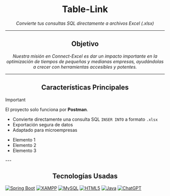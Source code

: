 <h1 align="center">Table-Link</h1>
<p align="center"><em>Convierte tus consultas SQL directamente a archivos Excel (.xlsx)</em></p>

---

<h2 align="center">Objetivo</h2>
<p align="center"><em>Nuestra misión en Connect-Excel es dar un impacto importante en la optimización de tiempos de pequeñas y medianas empresas, ayudándolas a crecer con herramientas accesibles y potentes.</em></p>

---

<h2 align="center">Características Principales</h2>

> [!IMPORTANT]
> El proyecto solo funciona por **Postman**.

- Convierte directamente una consulta SQL `INSER INTO` a formato `.xlsx`
- Exportación segura de datos
- Adaptado para microempresas
<ul>
  <li>Elemento 1</li>
  <li>Elemento 2</li>
  <li>Elemento 3</li>
</ul>
---

<h2 align="center">Tecnologías Usadas</h2>

[![Spring Boot](https://img.shields.io/badge/Spring_Boot-6DB33F?style=flat-badge&logo=springboot&logoColor=white)](#)
[![XAMPP](https://img.shields.io/badge/XAMPP-FB7A24?style=flat-badge&logo=xampp&logoColor=white)](#)
[![MySQL](https://img.shields.io/badge/MySQL-4479A1?style=flat-badge&logo=mysql&logoColor=white)](#)
[![HTML5](https://img.shields.io/badge/HTML5-E34F26?style=flat-badge&logo=html5&logoColor=white)](#)
[![Java](https://img.shields.io/badge/Java-ED8B00?style=flat&logo=openjdk&logoColor=white)](#)
[![ChatGPT](https://img.shields.io/badge/ChatGPT-74aa9c?logo=openai&logoColor=white)](#)




